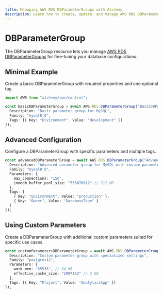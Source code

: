 ```yaml
---
title: Managing AWS RDS DBParameterGroups with Alchemy
description: Learn how to create, update, and manage AWS RDS DBParameterGroups using Alchemy Cloud Control.
---
```


# DBParameterGroup

The DBParameterGroup resource lets you manage [AWS RDS DBParameterGroups](https://docs.aws.amazon.com/rds/latest/userguide/) for fine-tuning your database configurations.

## Minimal Example

Create a basic DBParameterGroup with required properties and one optional tag.

```ts
import AWS from "alchemy/aws/control";

const basicDBParameterGroup = await AWS.RDS.DBParameterGroup("BasicDBParameterGroup", {
  Description: "Basic parameter group for MySQL",
  Family: "mysql8.0",
  Tags: [{ Key: "Environment", Value: "development" }]
});
```

## Advanced Configuration

Configure a DBParameterGroup with specific parameters and multiple tags.

```ts
const advancedDBParameterGroup = await AWS.RDS.DBParameterGroup("AdvancedDBParameterGroup", {
  Description: "Advanced parameter group for MySQL with custom parameters",
  Family: "mysql8.0",
  Parameters: {
    max_connections: "150",
    innodb_buffer_pool_size: "536870912" // 512 MB
  },
  Tags: [
    { Key: "Environment", Value: "production" },
    { Key: "Owner", Value: "DatabaseTeam" }
  ]
});
```

## Using Custom Parameters

Create a DBParameterGroup with additional custom parameters suited for specific use cases.

```ts
const customParametersDBParameterGroup = await AWS.RDS.DBParameterGroup("CustomParametersDBParameterGroup", {
  Description: "Custom parameter group with specialized settings",
  Family: "postgres12",
  Parameters: {
    work_mem: "65536", // 64 MB
    effective_cache_size: "2097152" // 2 GB
  },
  Tags: [{ Key: "Project", Value: "AnalyticsApp" }]
});
```